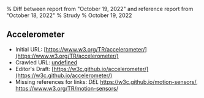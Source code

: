 % Diff between report from "October 19, 2022" and reference report from "October 18, 2022"
% Strudy
% October 19, 2022

## Accelerometer

- Initial URL: [https://www.w3.org/TR/accelerometer/](https://www.w3.org/TR/accelerometer/)
- Crawled URL: [undefined](undefined)
- Editor's Draft: [https://w3c.github.io/accelerometer/](https://w3c.github.io/accelerometer/)
- Missing references for links: *DEL* https://w3c.github.io/motion-sensors/, https://www.w3.org/TR/motion-sensors/



